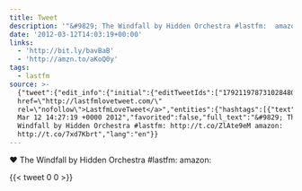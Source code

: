 ```yaml
---
title: Tweet
description: '"&#9829; The Windfall by Hidden Orchestra #lastfm:  amazon: "'
date: '2012-03-12T14:03:19+00:00'
links:
  - 'http://bit.ly/bavBaB'
  - 'http://amzn.to/aKoQ0y'
tags:
  - lastfm
source: >-
  {"tweet":{"edit_info":{"initial":{"editTweetIds":["179211978731028480"],"editableUntil":"2012-03-12T15:27:19.984Z","editsRemaining":"5","isEditEligible":true}},"retweeted":false,"source":"<a
  href=\"http://lastfmlovetweet.com/\"
  rel=\"nofollow\">LastfmLoveTweet</a>","entities":{"hashtags":[{"text":"lastfm","indices":["41","48"]}],"symbols":[],"user_mentions":[],"urls":[{"url":"http://t.co/ZlAte9eM","expanded_url":"http://bit.ly/bavBaB","display_url":"bit.ly/bavBaB","indices":["50","70"]},{"url":"http://t.co/7xd7Kbrt","expanded_url":"http://amzn.to/aKoQ0y","display_url":"amzn.to/aKoQ0y","indices":["79","99"]}]},"display_text_range":["0","99"],"favorite_count":"0","id_str":"179211978731028480","truncated":false,"retweet_count":"0","id":"179211978731028480","possibly_sensitive":false,"created_at":"Mon
  Mar 12 14:27:19 +0000 2012","favorited":false,"full_text":"&#9829; The
  Windfall by Hidden Orchestra #lastfm: http://t.co/ZlAte9eM amazon:
  http://t.co/7xd7Kbrt","lang":"en"}}
---
```

&#9829; The Windfall by Hidden Orchestra #lastfm:  amazon: 
    
{{< tweet 0 0 >}}
    
